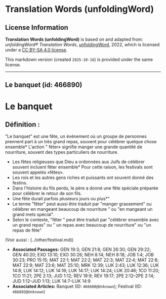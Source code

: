 # Translation Words (unfoldingWord)

## License Information

**Translation Words (unfoldingWord)** is based on and adapted from: _unfoldingWord® Translation Words_, [unfoldingWord](https://unfoldingword.org/utw), 2022, which is licensed under a [CC BY-SA 4.0 license](https://creativecommons.org/licenses/by-sa/4.0/legalcode.en).

This markdown version (created `2025-10-16`) is provided under the same license.



--------------------------------

## Le banquet (id: 466890)

Le banquet
==========

Définition :
------------

"Le banquet" est une fête, un événement où un groupe de personnes prennent part à un très grand repas, souvent pour célébrer quelque chose ensemble\* L'action " fêter» signifie manger une grande quantité de nourriture, souvent des types particuliers de nourriture.

* Les fêtes religieuses que Dieu a ordonnées aux Juifs de célébrer souvent incluent fêter ensemble\* Pour cette raison, les festivals sont souvent appelés «fêtes».
* Les rois et les autres gens riches et puissants ont souvent donné des festins.
* Dans l'histoire du fils perdu, le père a donné une fête spéciale préparée pour célébrer le retour de son fils.
* Une fête durait parfois plusieurs jours ou plus\*"
* Le terme "fêter" peut aussi être traduit par "manger grassement" ou célébrer en mangeant beaucoup de nourriture " ou "en mangeant un grand mets spécial".
* Selon le contexte, "fêter " peut être traduit par "célébrer ensemble avec un grand repas" ou " un repas avec beaucoup de nourriture" ou "un repas de fête"

(Voir aussi : (../other/festival.md))

* **Associated Passages:** GEN 19:3; GEN 21:8; GEN 26:30; GEN 29:22; GEN 40:20; EXO 13:10; EXO 30:26; NEH 8:14; NEH 8:18; JOB 1:4; JOB 30:23; PRO 15:15; MAT 22:1; MAT 22:2; MAT 22:3; MAT 22:4; MAT 22:8; MAT 22:9; MAT 23:6; MAT 25:10; MRK 12:39; LUK 2:43; LUK 12:36; LUK 14:8; LUK 14:12; LUK 14:16; LUK 14:17; LUK 14:24; LUK 20:46; 1CO 11:20; 1CO 11:21; 2PE 2:13; JUD 1:12; REV 19:9; REV 19:17; 2PE 2:12–2PE 2:14; JUD 1:12–JUD 1:13; LUK 14:7–LUK 14:9
* **Associated Articles:** Banquet (ID: `466680@Unknown`); Festival (ID: `466893@Unknown`)

